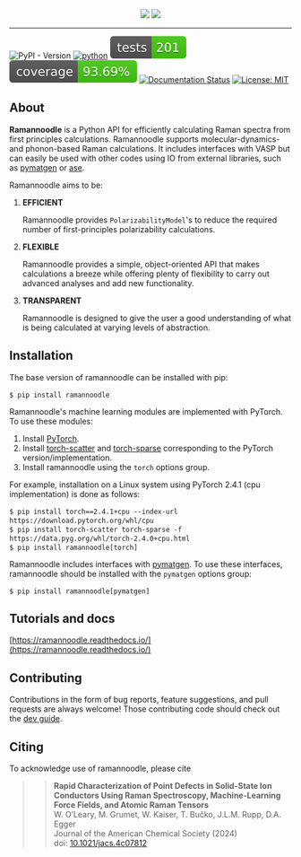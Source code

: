 <div align="center">
  <img width="200" src="docs/source/_static/logo_dark.png#gh-dark-mode-only">
  <img width="200" src="docs/source/_static/logo.png#gh-light-mode-only">
</div>

-------
![PyPI - Version](https://img.shields.io/pypi/v/ramannoodle?color=dark%20green) [![python](https://img.shields.io/badge/python-3.10|3.11|3.12-3776AB.svg?style=flat&logo=python&logoColor=white)](https://www.python.org) ![Tests](docs/tests-badge.svg) ![Coverage](docs/coverage-badge.svg) [![Documentation Status](https://readthedocs.org/projects/ramannoodle/badge/?version=latest)](https://ramannoodle.readthedocs.io/en/latest/?badge=latest) [![License: MIT](https://img.shields.io/badge/License-MIT-blue.svg)](https://opensource.org/license/mit)

## About

**Ramannoodle** is a Python API for efficiently calculating Raman spectra from first principles calculations. Ramannoodle supports molecular-dynamics- and phonon-based Raman calculations. It includes interfaces with VASP but can easily be used with other codes using IO from external libraries, such as [pymatgen](https://pymatgen.org/) or [ase](https://wiki.fysik.dtu.dk/ase/).

Ramannoodle aims to be:

1. **EFFICIENT**

   Ramannoodle provides `PolarizabilityModel`'s to reduce the required number of first-principles polarizability calculations.

2. **FLEXIBLE**

    Ramannoodle provides a simple, object-oriented API that makes calculations a breeze while offering plenty of flexibility to carry out advanced analyses and add new functionality.

3. **TRANSPARENT**

    Ramannoodle is designed to give the user a good understanding of what is being calculated at varying levels of abstraction.

## Installation

The base version of ramannoodle can be installed with pip:

```
$ pip install ramannoodle
```

Ramannoodle's machine learning modules are implemented with PyTorch. To use these modules:
1. Install [PyTorch](https://pytorch.org/get-started/locally/).
2. Install [torch-scatter](https://pypi.org/project/torch-scatter/) and [torch-sparse](https://pypi.org/project/torch-sparse/) corresponding to the PyTorch version/implementation.
3.  Install ramannoodle using the `torch` options group.

For example, installation on a Linux system using PyTorch 2.4.1 (cpu implementation) is done as follows:

```
$ pip install torch==2.4.1+cpu --index-url https://download.pytorch.org/whl/cpu
$ pip install torch-scatter torch-sparse -f https://data.pyg.org/whl/torch-2.4.0+cpu.html
$ pip install ramannoodle[torch]
```

Ramannoodle includes interfaces with [pymatgen](https://pymatgen.org/). To use these interfaces, ramannoodle should be installed with the `pymatgen` options group:

```
$ pip install ramannoodle[pymatgen]
```

## Tutorials and docs

[https://ramannoodle.readthedocs.io/](https://ramannoodle.readthedocs.io/)

## Contributing

Contributions in the form of bug reports, feature suggestions, and pull requests are always welcome! Those contributing code should check out the [dev guide](https://ramannoodle.readthedocs.io/en/latest/development.html).

## Citing

To acknowledge use of ramannoodle, please cite

>> **Rapid Characterization of Point Defects in Solid-State Ion Conductors Using Raman Spectroscopy, Machine-Learning Force Fields, and Atomic Raman Tensors** <br>
 W. O’Leary, M. Grumet, W. Kaiser, T. Bučko, J.L.M. Rupp, D.A. Egger <br>
 Journal of the American Chemical Society (2024) <br>
 doi: [10.1021/jacs.4c07812](https://pubs.acs.org/doi/10.1021/jacs.4c07812)
